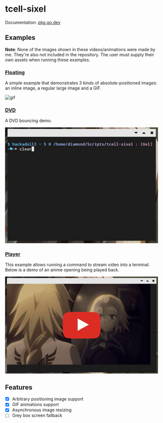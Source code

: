 # tcell-sixel

Documentation: [pkg.go.dev](https://pkg.go.dev/github.com/diamondburned/tcell-sixel)

## Examples

**Note**: None of the images shown in these videos/animations were made by me.
They're also not included in the repository. The user must supply their own
assets when running these examples.

### [Floating](_example/floating)

A simple example that demonstrates 3 kinds of absolute-positioned images: an
inline image, a regular large image and a GIF.

![gif](_example/floating/sixel-demo.gif)

### [DVD](_example/dvd)

A DVD bouncing demo.

![gif](_example/dvd/sixel-dvd.gif)

### [Player](_example/player)

This example allows running a command to stream video into a terminal. Below is
a demo of an anime opening being played back.

[![thumbnail](_example/player/thumb.png)](https://www.youtube.com/watch?v=8Hy1lsuSWSw)

## Features

- [x] Arbitrary positioning image support
- [x] GIF animations support
- [x] Asynchronous image resizing
- [ ] Grey box screen fallback
